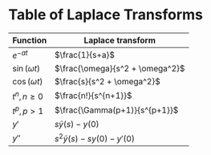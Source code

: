 # Table of Laplace Transforms

| Function         | Laplace transform                   |
| ---------------- | ----------------------------------- |
| $e^{-at}$        | $\frac{1}{s+a}$                     |
| $\sin(\omega t)$ | $\frac{\omega}{s^2 + \omega^2}$     |
| $\cos(\omega t)$ | $\frac{s}{s^2 + \omega^2}$          |
| $t^n, n \geq 0$  | $\frac{n!}{s^{n+1}}$                |
| $t^p, p > 1$     | $\frac{\Gamma(p+1)}{s^{p+1}}$       |
| $y'$             | $s \tilde{y}(s) - y(0)$             |
| $y''$            | $s^2 \tilde{y}(s) - s y(0) - y'(0)$ |
